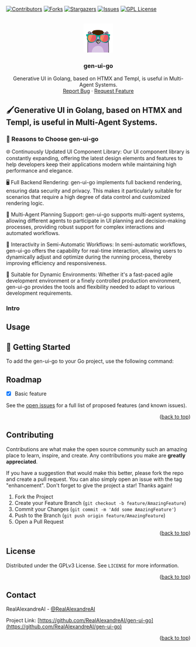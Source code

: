 
<!-- Improved compatibility of back to top link: See: https://github.com/RealAlexandreAI/gen-ui-go/pull/73 -->
<a name="readme-top"></a>
<!--
*** Thanks for checking out the Best-README-Template. If you have a suggestion
*** that would make this better, please fork the repo and create a pull request
*** or simply open an issue with the tag "enhancement".
*** Don't forget to give the project a star!
*** Thanks again! Now go create something AMAZING! :D
-->



<!-- PROJECT SHIELDS -->
<!--
*** I'm using markdown "reference style" links for readability.
*** Reference links are enclosed in brackets [ ] instead of parentheses ( ).
*** See the bottom of this document for the declaration of the reference variables
*** for contributors-url, forks-url, etc. This is an optional, concise syntax you may use.
*** https://www.markdownguide.org/basic-syntax/#reference-style-links
-->
[![Contributors][contributors-shield]][contributors-url]
[![Forks][forks-shield]][forks-url]
[![Stargazers][stars-shield]][stars-url]
[![Issues][issues-shield]][issues-url]
[![GPL License][license-shield]][license-url]


<!-- PROJECT LOGO -->
<br />
<div align="center">
  <a href="https://github.com/RealAlexandreAI/gen-ui-go">
    <img src="static/logo.png" alt="Logo" width="80" height="80">
  </a>

<h3 align="center">gen-ui-go</h3>

  <p align="center">
    Generative UI in Golang, based on HTMX and Templ, is useful in Multi-Agent Systems.
    <br />
    <a href="https://github.com/RealAlexandreAI/gen-ui-go/issues/new?labels=bug&template=bug-report---.md">Report Bug</a>
    ·
    <a href="https://github.com/RealAlexandreAI/gen-ui-go/issues/new?labels=enhancement&template=feature-request---.md">Request Feature</a>
  </p>
</div>


<!-- ABOUT THE PROJECT -->
## 🖌Generative UI in Golang, based on HTMX and Templ, is useful in Multi-Agent Systems.

### 🌟 Reasons to Choose gen-ui-go

🌐 Continuously Updated UI Component Library: Our UI component library is constantly expanding, offering the latest design elements and features to help developers keep their applications modern while maintaining high performance and elegance.

🖥️ Full Backend Rendering: gen-ui-go implements full backend rendering, ensuring data security and privacy. This makes it particularly suitable for scenarios that require a high degree of data control and customized rendering logic.

🤖 Multi-Agent Planning Support: gen-ui-go supports multi-agent systems, allowing different agents to participate in UI planning and decision-making processes, providing robust support for complex interactions and automated workflows.

🔄 Interactivity in Semi-Automatic Workflows: In semi-automatic workflows, gen-ui-go offers the capability for real-time interaction, allowing users to dynamically adjust and optimize during the running process, thereby improving efficiency and responsiveness.

🔧 Suitable for Dynamic Environments: Whether it's a fast-paced agile development environment or a finely controlled production environment, gen-ui-go provides the tools and flexibility needed to adapt to various development requirements.

### Intro


<!-- USAGE EXAMPLES -->
## Usage


<!-- GETTING STARTED -->
## 🏁 Getting Started
To add the gen-ui-go to your Go project, use the following command:


<!-- ROADMAP -->
## Roadmap

- [x] Basic feature


See the [open issues](https://github.com/RealAlexandreAI/gen-ui-go/issues) for a full list of proposed features (and known issues).

<p align="right">(<a href="#readme-top">back to top</a>)</p>


<!-- CONTRIBUTING -->
## Contributing

Contributions are what make the open source community such an amazing place to learn, inspire, and create. Any contributions you make are **greatly appreciated**.

If you have a suggestion that would make this better, please fork the repo and create a pull request. You can also simply open an issue with the tag "enhancement".
Don't forget to give the project a star! Thanks again!

1. Fork the Project
2. Create your Feature Branch (`git checkout -b feature/AmazingFeature`)
3. Commit your Changes (`git commit -m 'Add some AmazingFeature'`)
4. Push to the Branch (`git push origin feature/AmazingFeature`)
5. Open a Pull Request

<p align="right">(<a href="#readme-top">back to top</a>)</p>

<!-- LICENSE -->
## License

Distributed under the GPLv3 License. See `LICENSE` for more information.

<p align="right">(<a href="#readme-top">back to top</a>)</p>



<!-- CONTACT -->
## Contact

RealAlexandreAI - [@RealAlexandreAI](https://twitter.com/RealAlexandreAI)

Project Link: [https://github.com/RealAlexandreAI/gen-ui-go](https://github.com/RealAlexandreAI/gen-ui-go)

<p align="right">(<a href="#readme-top">back to top</a>)</p>


<!-- MARKDOWN LINKS & IMAGES -->
<!-- https://www.markdownguide.org/basic-syntax/#reference-style-links -->
[contributors-shield]: https://img.shields.io/github/contributors/RealAlexandreAI/gen-ui-go.svg?style=for-the-badge
[contributors-url]: https://github.com/RealAlexandreAI/gen-ui-go/graphs/contributors
[forks-shield]: https://img.shields.io/github/forks/RealAlexandreAI/gen-ui-go.svg?style=for-the-badge
[forks-url]: https://github.com/RealAlexandreAI/gen-ui-go/network/members
[stars-shield]: https://img.shields.io/github/stars/RealAlexandreAI/gen-ui-go.svg?style=for-the-badge
[stars-url]: https://github.com/RealAlexandreAI/gen-ui-go/stargazers
[issues-shield]: https://img.shields.io/github/issues/RealAlexandreAI/gen-ui-go.svg?style=for-the-badge
[issues-url]: https://github.com/RealAlexandreAI/gen-ui-go/issues
[license-shield]: https://img.shields.io/github/license/RealAlexandreAI/gen-ui-go.svg?style=for-the-badge
[license-url]: https://github.com/RealAlexandreAI/gen-ui-go/blob/master/LICENSE
[product-screenshot]: images/screenshot.png


